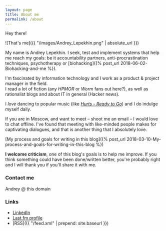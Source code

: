 ```yaml
---
layout: page
title: About me
permalink: /about
---
```


Hey there!

![That's me]({{ "/images/Andrey_Lepekhin.png" | absolute_url }})

My name is Andrey Lepekhin. 
I seek, test and implement systems that help me reach my goals: be it accountability partners, anti-procrastination techniques, psychotherapy or [biohacking]({% post_url 2018-06-02-Biohacking-and-me %}).



I'm fascinated by information technology and I work as a product & project manager in the field.  
I read a lot of fiction (any _HPMOR_ or _Worm_ fans out here?), as well as rationalist blogs and about IT in general (Hacker news).

I _love_ dancing to popular music (like [_Hurts - Ready to Go_](https://www.youtube.com/watch?v=PP2G3dm_fsc&t=37)) and I do indulge myself daily.  

If you are in Moscow, and want to meet – shoot me an email – I would love to chat offline. I've found that meeting with like-minded people makes for captivating dialogues, and that is another thing that I absolutely love.


[My process and goals for writing in this blog]({% post_url 2018-03-10-My-process-and-goals-for-writing-in-this-blog %})

**I welcome criticism**, one of this blog's goals is to help me improve. If you think something could have been done/written better, you're probably right and I will thank you if you'll share it with me.

### Contact me

Andrey @ this domain

### Links

* [LinkedIn](https://www.linkedin.com/in/{{site.footer-links.linkedin}})
* [Last.fm profile](http://www.last.fm/user/la_bizzz/)
* [RSS]({{ "/feed.xml" | prepend: site.baseurl }})
